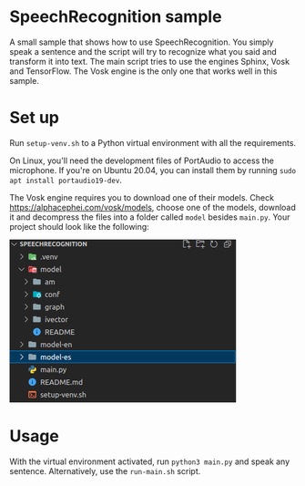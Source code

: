 SpeechRecognition sample
========================

A small sample that shows how to use SpeechRecognition. You simply speak a sentence and the script
will try to recognize what you said and transform it into text. The main script tries to use the
engines Sphinx, Vosk and TensorFlow. The Vosk engine is the only one that works well in this sample.

# Set up

Run `setup-venv.sh` to a Python virtual environment with all the requirements.

On Linux, you'll need the development files of PortAudio to access the microphone. If you're on
Ubuntu 20.04, you can install them by running `sudo apt install portaudio19-dev`.

The Vosk engine requires you to download one of their models. Check
https://alphacephei.com/vosk/models, choose one of the models, download it and decompress the files
into a folder called `model` besides `main.py`. Your project should look like the following:

![project-structure](project-structure.png)

# Usage

With the virtual environment activated, run `python3 main.py` and speak any sentence. Alternatively,
use the `run-main.sh` script.
